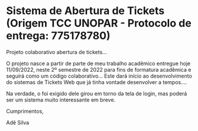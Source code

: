 # Sistema de Abertura de Tickets (Origem TCC UNOPAR - Protocolo de entrega: 775178780)
Projeto colaborativo abertura de tickets...

O projeto nasce a partir de parte de meu trabalho acadêmico entregue hoje 11/09/2022, neste 2º semestre de 2022 para fins de formatura acadêmica e seguirá como um código colaborativo... Este dará início ao desenvolvimento do sistemas de Tickets Web que já tinha vontade desenvolver a tempos....

Na verdade, o foi exigido dele girou em torno da tela de login, mas poderá ser um sistema muito interessante em breve.

Cumprimentos,

Adê Silva
